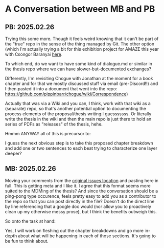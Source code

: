 # A Conversation between MB and PB

## PB: 2025.02.26

Trying this some more. Though it feels weird knowing that it can't be part of the "true" repo in the sense of the thing managed by Git. The other option (which I'm actually trying a bit for this exhibition project for AMAZE this year with Csongor Baranyai [here](https://github.com/csongorb/growingstuff/blob/main/process/dialogue.md).

To which end, do we want to have some kind of dialogue.md or similar in the thesis repo where we can have slower-but-documented exchanges?

Differently, I'm revisiting Chogue with Jonathan at the moment for a book chapter and for that we mostly discussed stuff via email (pre-Discord!!) and I then pasted it into a document that went into the repo: https://github.com/pippinbarr/chogue/wiki/Correspondence)

Actually that was via a Wiki and you can, I think, work with that wiki as a (separate) repo, so that's another potential option to documenting the process elements of the proposal/thesis writing I guesssssss. Or literally write the thesis in the wiki and then the main repo is just there to hold an series of PDFs as "releases" of the thesis, hehe.

Hmmm ANYWAY all of this is precursor to:

I guess the next obvious step is to take this proposed chapter breakdown and add one or two sentences to each beat trying to characterize one layer deeper?

## MB: 2025.02.26

Moving your comments from the [original issues location](https://github.com/mouseandthebillionaire/planetVelocityMap/issues/2) and pasting here in full. This is getting meta and I like it. I agree that this format seems more suited to the MDMing of the thesis? And since the conversation should be a ping-pong type occurence, feels pretty easy to add you as a contributor to the repo so that you can post directly in the file? Doesn't do the direct line by line referencing that a google doc would (nor allow you to proactively clean up my otherwise messy prose), but I think the benefits outweigh this.

So onto the task at hand:

Yes, I will work on fleshing out the chapter breakdowns and go more in-depth about what will be happening in each of those sections. It's going to be fun to think about.

